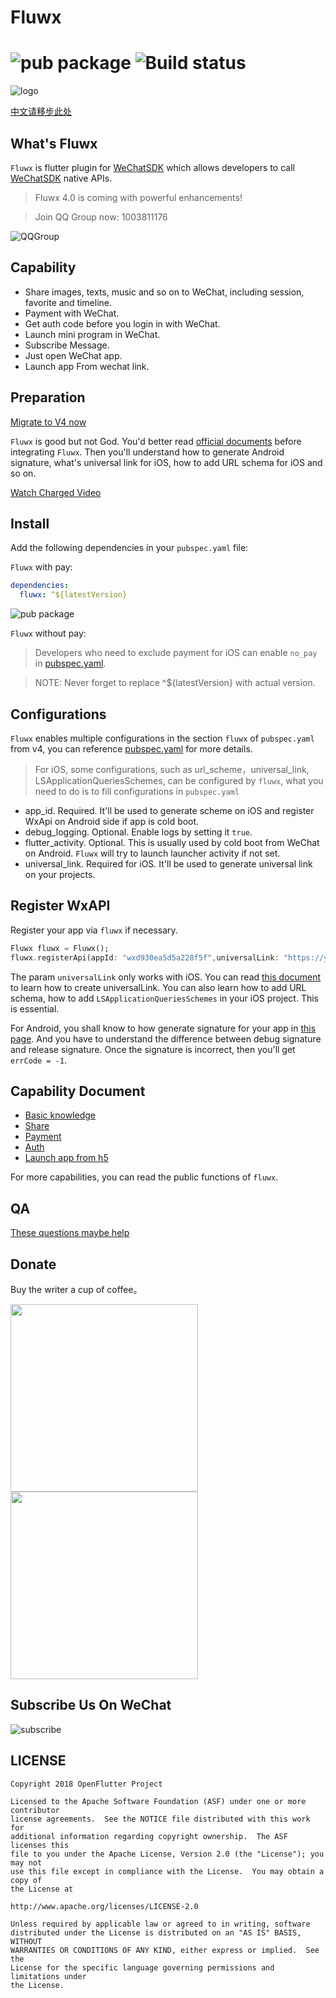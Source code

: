# Fluwx
![pub package](https://img.shields.io/pub/v/fluwx.svg)
![Build status](https://github.com/OpenFlutter/fluwx/actions/workflows/build_test.yml/badge.svg)
======

![logo](https://gitee.com/OpenFlutter/resoures-repository/raw/master/fluwx/fluwx_logo.png)

[中文请移步此处](./README_CN.md)

## What's Fluwx
`Fluwx` is flutter plugin for [WeChatSDK](https://developers.weixin.qq.com/doc/oplatform/Mobile_App/Resource_Center_Homepage.html) which allows developers to call  
[WeChatSDK](https://developers.weixin.qq.com/doc/oplatform/Mobile_App/Resource_Center_Homepage.html) native APIs.


> Fluwx 4.0 is coming with powerful enhancements!

> Join QQ Group now: 1003811176

![QQGroup](https://gitee.com/OpenFlutter/resoures-repository/raw/master/common/flutter.png)

## Capability

- Share images, texts, music and so on to WeChat, including session, favorite and timeline.
- Payment with WeChat.
- Get auth code before you login in with WeChat.
- Launch mini program in WeChat.
- Subscribe Message.
- Just open WeChat app.
- Launch app From wechat link.

## Preparation

[Migrate to V4 now](./doc/MIGRATE_TO_V4_CN.md)

`Fluwx` is good but not God. You'd better read [official documents](https://open.weixin.qq.com/cgi-bin/showdocument?action=dir_list&t=resource/res_list&verify=1) before
integrating `Fluwx`. Then you'll understand how to generate Android signature, what's universal link for iOS, how to add URL schema for iOS and so on.

[Watch Charged Video](https://study.163.com/course/introduction.htm?share=2&shareId=480000001896427&courseId=1209174838&_trace_c_p_k2_=e72467dc0df540579287a8ea996344a4)

## Install

Add the following dependencies in your `pubspec.yaml` file:

`Fluwx` with pay:

```yaml
dependencies:
  fluwx: ^${latestVersion}
```
![pub package](https://img.shields.io/pub/v/fluwx.svg)

`Fluwx` without pay:

> Developers who need to exclude payment for iOS can enable `no_pay` in [pubspec.yaml](./example/pubspec.yaml).


> NOTE: Never forget to replace ^${latestVersion} with actual version.

## Configurations

`Fluwx` enables multiple configurations in the section `fluwx` of `pubspec.yaml` from v4, you can reference [pubspec.yaml](./example/pubspec.yaml)
for more details.

> For iOS, some configurations, such as url_scheme，universal_link, LSApplicationQueriesSchemes, can be configured by `fluwx`,
> what you need to do is to fill configurations in `pubspec.yaml`

- app_id. Required. It'll be used to generate scheme on iOS and register WxApi on Android side if app is cold boot.
- debug_logging. Optional. Enable logs by setting it `true`.
- flutter_activity. Optional. This is usually used by cold boot from WeChat on Android. `Fluwx` will try to launch launcher activity if not set.
- universal_link. Required for iOS. It'll be used to generate universal link on your projects.

## Register WxAPI

Register your app via `fluwx` if necessary.

```dart
Fluwx fluwx = Fluwx();
fluwx.registerApi(appId: "wxd930ea5d5a228f5f",universalLink: "https://your.univerallink.com/link/");
```
The param `universalLink` only works with iOS. You can read [this document](https://developers.weixin.qq.com/doc/oplatform/Mobile_App/Access_Guide/iOS.html) to learn
how to create universalLink. You can also learn how to add URL schema, how to add `LSApplicationQueriesSchemes` in your iOS project. This is essential.

For Android, you shall know to how generate signature for your app in [this page](https://developers.weixin.qq.com/doc/oplatform/Downloads/Android_Resource.html).
And you have to understand the difference between debug signature and release signature. Once the signature is incorrect, then you'll get `errCode = -1`.

## Capability Document

- [Basic knowledge](./doc/BASIC_KNOWLEDGE.md)
- [Share](./doc/SHARE.md)
- [Payment](./doc/PAYMENT.md)
- [Auth](./doc/AUTH.md)
- [Launch app from h5](./doc/LAUNCH_APP_FROM_H5.md)

For more capabilities, you can read the public functions of `fluwx`.

## QA

[These questions maybe help](./doc/QA_CN.md)

## Donate
Buy the writer a cup of coffee。

<img src="https://gitee.com/OpenFlutter/resoures-repository/raw/master/common/wx.jpeg" height="300">  <img src="https://gitee.com/OpenFlutter/resoures-repository/raw/master/common/ali.jpeg" height="300">

## Subscribe Us On WeChat
![subscribe](https://gitee.com/OpenFlutter/resoures-repository/raw/master/fluwx/wx_subscription.png)

## LICENSE


    Copyright 2018 OpenFlutter Project

    Licensed to the Apache Software Foundation (ASF) under one or more contributor
    license agreements.  See the NOTICE file distributed with this work for
    additional information regarding copyright ownership.  The ASF licenses this
    file to you under the Apache License, Version 2.0 (the "License"); you may not
    use this file except in compliance with the License.  You may obtain a copy of
    the License at

    http://www.apache.org/licenses/LICENSE-2.0

    Unless required by applicable law or agreed to in writing, software
    distributed under the License is distributed on an "AS IS" BASIS, WITHOUT
    WARRANTIES OR CONDITIONS OF ANY KIND, either express or implied.  See the
    License for the specific language governing permissions and limitations under
    the License.





